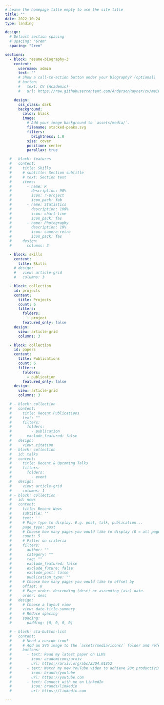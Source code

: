 ```yaml
---
# Leave the homepage title empty to use the site title
title: ""
date: 2022-10-24
type: landing

design:
  # Default section spacing
  # spacing: "6rem"
  spacing: "2rem"

sections:
  - block: resume-biography-3
    content:
      username: admin
      text: ""
      # Show a call-to-action button under your biography? (optional)
      # button:
      #   text: CV (Academic)
      #   url: https://raw.githubusercontent.com/AndersonRayner/cv/main/anderson_matt_cv_short.pdf

    design:
      css_class: dark
      background:
        color: black
        image:
          # Add your image background to `assets/media/`.
          filename: stacked-peaks.svg
          filters:
            brightness: 1.0
          size: cover
          position: center
          parallax: true

  # - block: features
  #   content:
  #     title: Skills
  #     # subtitle: Section subtitle
  #     # text: Section text
  #     items:
  #       - name: R
  #         description: 90%
  #         icon: r-project
  #         icon_pack: fab
  #       - name: Statistics
  #         description: 100%
  #         icon: chart-line
  #         icon_pack: fas
  #       - name: Photography
  #         description: 10%
  #         icon: camera-retro
  #         icon_pack: fas
  #     design:
  #       columns: 3

  - block: skills
    content:
      title: Skills
    # design:
    #   view: article-grid
    #   columns: 3

  - block: collection
    id: projects
    content:
      title: Projects
      count: 6
      filters:
        folders:
          - project
        featured_only: false
    design:
      view: article-grid
      columns: 3

  - block: collection
    id: papers
    content:
      title: Publications
      count: 6
      filters:
        folders:
          - publication
        featured_only: false
    design:
      view: article-grid
      columns: 3

  # - block: collection
  #   content:
  #     title: Recent Publications
  #     text: ""
  #     filters:
  #       folders:
  #         - publication
  #       exclude_featured: false
  #   design:
  #     view: citation
  # - block: collection
  #   id: talks
  #   content:
  #     title: Recent & Upcoming Talks
  #     filters:
  #       folders:
  #         - event
  #   design:
  #     view: article-grid
  #     columns: 1
  # - block: collection
  #   id: news
  #   content:
  #     title: Recent News
  #     subtitle: ''
  #     text: ''
  #     # Page type to display. E.g. post, talk, publication...
  #     page_type: post
  #     # Choose how many pages you would like to display (0 = all pages)
  #     count: 5
  #     # Filter on criteria
  #     filters:
  #       author: ""
  #       category: ""
  #       tag: ""
  #       exclude_featured: false
  #       exclude_future: false
  #       exclude_past: false
  #       publication_type: ""
  #     # Choose how many pages you would like to offset by
  #     offset: 0
  #     # Page order: descending (desc) or ascending (asc) date.
  #     order: desc
  #   design:
  #     # Choose a layout view
  #     view: date-title-summary
  #     # Reduce spacing
  #     spacing:
  #       padding: [0, 0, 0, 0]

  # - block: cta-button-list
  #   content:
  #     # Need a custom icon?
  #     # Add an SVG image to the `assets/media/icons/` folder and reference it in the `icon` field below
  #     buttons:
  #       - text: Read my latest paper on LLMs
  #         icon: academicons/arxiv
  #         url: https://arxiv.org/abs/2304.01852
  #       - text: Watch my new YouTube video to achieve 20x productivity
  #         icon: brands/youtube
  #         url: https://youtube.com
  #       - text: Connect with me on LinkedIn
  #         icon: brands/linkedin
  #         url: https://linkedin.com

---
```

